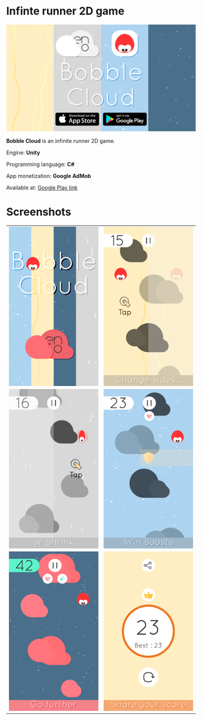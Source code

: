 # Infinte runner 2D game

![1](./Screenshots/Fb2.png?raw=true)

**Bobble Cloud** is an infinite runner 2D game.

Engine: **Unity**

Programming language: **C#**

App monetization: **Google AdMob**

Available at: [Google Play link](https://play.google.com/store/apps/details?id=com.eno.bobble)


# Screenshots
|   |   |
|---|---|
![2](./Screenshots/Phone1.png?raw=true)|![2](./Screenshots/Phone2.png?raw=true)
![2](./Screenshots/Phone3.png?raw=true)|![2](./Screenshots/Phone4.png?raw=true)
![2](./Screenshots/Phone5.png?raw=true)|![2](./Screenshots/Phone6.png?raw=true)